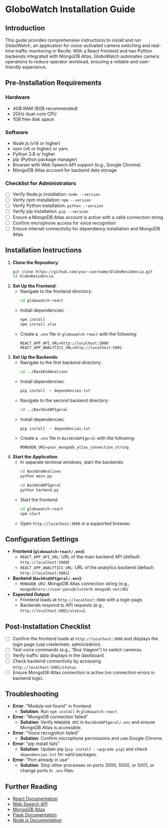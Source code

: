 # GloboWatch Installation Guide

## Introduction
This guide provides comprehensive instructions to install and run GloboWatch, an application for voice-activated camera switching and real-time traffic monitoring in Recife. With a React frontend and two Python backends integrated with MongoDB Atlas, GloboWatch automates camera operations to reduce operator workload, ensuring a reliable and user-friendly experience.

## Pre-Installation Requirements
### Hardware
- 4GB RAM (8GB recommended)
- 2GHz dual-core CPU
- 1GB free disk space

### Software
- Node.js (v14 or higher)
- npm (v6 or higher) or yarn
- Python 3.8 or higher
- pip (Python package manager)
- Browser with Web Speech API support (e.g., Google Chrome)
- MongoDB Atlas account for backend data storage

### Checklist for Administrators
- [ ] Verify Node.js installation: `node --version`
- [ ] Verify npm installation: `npm --version`
- [ ] Verify Python installation: `python --version`
- [ ] Verify pip installation: `pip --version`
- [ ] Ensure a MongoDB Atlas account is active with a valid connection string
- [ ] Confirm microphone access for voice recognition
- [ ] Ensure internet connectivity for dependency installation and MongoDB Atlas

## Installation Instructions
1. **Clone the Repository**:
   ```bash
   git clone https://github.com/your-username/GloboResidencia.git
   cd GloboResidencia
   ```
2. **Set Up the Frontend**:
   - Navigate to the frontend directory:
     ```bash
     cd globowatch-react
     ```
   - Install dependencies:
     ```bash
     npm install
     npm install xlsx
     ```
   - Create a `.env` file in `globowatch-react` with the following:
     ```plaintext
     REACT_APP_API_URL=http://localhost:5000
     REACT_APP_ANALYTICS_URL=http://localhost:5001
     ```
3. **Set Up the Backends**:
   - Navigate to the first backend directory:
     ```bash
     cd ../BackEndAnalises
     ```
   - Install dependencies:
     ```bash
     pip install -r dependencias.txt
     ```
   - Navigate to the second backend directory:
     ```bash
     cd ../BackEndAPIgeral
     ```
   - Install dependencies:
     ```bash
     pip install -r dependencias.txt
     ```
   - Create a `.env` file in `BackEndAPIgeral` with the following:
     ```plaintext
     MONGODB_URI=your_mongodb_atlas_connection_string
     ```
4. **Start the Application**:
   - In separate terminal windows, start the backends:
     ```bash
     cd BackEndAnalises
     python main.py
     ```
     ```bash
     cd BackEndAPIgeral
     python backend.py
     ```
   - Start the frontend:
     ```bash
     cd globowatch-react
     npm start
     ```
   - Open `http://localhost:3000` in a supported browser.

## Configuration Settings
- **Frontend (`globowatch-react/.env`)**:
  - `REACT_APP_API_URL`: URL of the main backend API (default: `http://localhost:5000`)
  - `REACT_APP_ANALYTICS_URL`: URL of the analytics backend (default: `http://localhost:5001`)
- **Backend (`BackEndAPIgeral/.env`)**:
  - `MONGODB_URI`: MongoDB Atlas connection string (e.g., `mongodb+srv://user:pass@cluster0.mongodb.net/db`)
- **Expected Output**:
  - Frontend loads at `http://localhost:3000` with a login page.
  - Backends respond to API requests (e.g., `http://localhost:5001/status`).

## Post-Installation Checklist
- [ ] Confirm the frontend loads at `http://localhost:3000` and displays the login page (use credentials: admin/admin).
- [ ] Test voice commands (e.g., “Boa Viagem”) to switch cameras.
- [ ] Verify traffic data displays in the dashboard.
- [ ] Check backend connectivity by accessing `http://localhost:5001/status`.
- [ ] Ensure MongoDB Atlas connection is active (no connection errors in backend logs).

## Troubleshooting
- **Error**: "Module not found" in frontend
  - **Solution**: Run `npm install` in `globowatch-react`.
- **Error**: "MongoDB connection failed"
  - **Solution**: Verify `MONGODB_URI` in `BackEndAPIgeral/.env` and ensure MongoDB Atlas is accessible.
- **Error**: "Voice recognition failed"
  - **Solution**: Confirm microphone permissions and use Google Chrome.
- **Error**: "pip install fails"
  - **Solution**: Update pip (`pip install --upgrade pip`) and check `dependencias.txt` for valid packages.
- **Error**: "Port already in use"
  - **Solution**: Stop other processes on ports 3000, 5000, or 5001, or change ports in `.env` files.

## Further Reading
- [React Documentation](https://reactjs.org/)
- [Web Speech API](https://developer.mozilla.org/en-US/docs/Web/API/Web_Speech_API)
- [MongoDB Atlas](https://www.mongodb.com/cloud/atlas)
- [Flask Documentation](https://flask.palletsprojects.com/)
- [Node.js Documentation](https://nodejs.org/en/docs/)